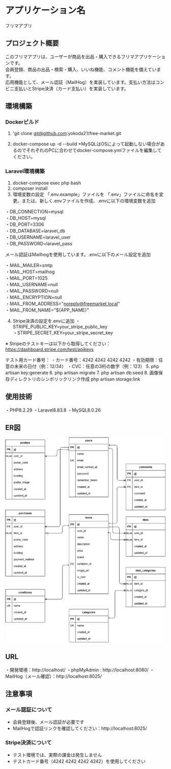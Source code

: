 # アプリケーション名
フリマアプリ

## プロジェクト概要
このフリマアプリは、ユーザーが商品を出品・購入できるフリマアプリケーションです。  
会員登録、商品の出品・検索・購入、いいね機能、コメント機能を備えています。  
応用機能として、メール認証（MailHog）を実装しています。支払い方法はコンビニ支払いとStripe決済（カード支払い）を実装しています。

## 環境構築
### Dockerビルド
1. 'git clone git@github.com:yokoda21/free-market.git

2. docker-compose up -d --build
*MySQLはOSによって起動しない場合があるのでそれぞれのPCに合わせてdocker-compose.ymlファイルを編集してください。

### Laravel環境構築
1. docker-compose exec php bash
2. composer install
3. 環境変数の設定 「.env.example」ファイルを 「.env」ファイルに命名を変更。または、新しく.envファイルを作成、.envに以下の環境変数を追加

・DB_CONNECTION=mysql  
・DB_HOST=mysql  
・DB_PORT=3306  
・DB_DATABASE=laravel_db  
・DB_USERNAME=laravel_user  
・DB_PASSWORD=laravel_pass 

メール認証はMailhogを使用しています。.envに以下のメール設定を追加

・MAIL_MAILER=smtp  
・MAIL_HOST=mailhog  
・MAIL_PORT=1025  
・MAIL_USERNAME=null  
・MAIL_PASSWORD=null  
・MAIL_ENCRYPTION=null  
・MAIL_FROM_ADDRESS="noreply@freemarket.local"  
・MAIL_FROM_NAME="${APP_NAME}"  

4. Stripe決済の設定を.envに追加
・STRIPE_PUBLIC_KEY=your_stripe_public_key  
・STRIPE_SECRET_KEY=your_stripe_secret_key  

※ Stripeのテストキーは以下から取得してください：
https://dashboard.stripe.com/test/apikeys

テスト用カード番号：
・カード番号：4242 4242 4242 4242
・有効期限：任意の未来の日付（例：12/34）
・CVC：任意の3桁の数字（例：123）
5. php artisan key:generate
6. php artisan migrate
7. php artisan db:seed
8. 画像保存ディレクトリのシンボリックリンク作成
php artisan storage:link

## 使用技術
・PHP8.2.29
・Laravel8.83.8
・MySQL8.0.26

## ER図
![ER図](free-market02(背景白).png)

## URL
・開発環境：http://localhost/
・phpMyAdmin : http://localhost:8080/
・MailHog（メール確認）：http://localhost:8025/

## 注意事項

### メール認証について
- 会員登録後、メール認証が必要です
- MailHogで認証リンクを確認してください：http://localhost:8025/

### Stripe決済について
- テスト環境では、実際の課金は発生しません
- テストカード番号（4242 4242 4242 4242）を使用してください
